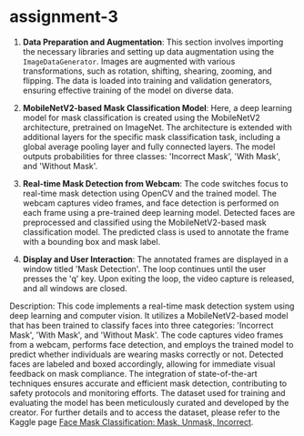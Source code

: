 # assignment-3

1. **Data Preparation and Augmentation**:
   This section involves importing the necessary libraries and setting up data augmentation using the `ImageDataGenerator`. Images are augmented with various transformations, such as rotation, shifting, shearing, zooming, and flipping. The data is loaded into training and validation generators, ensuring effective training of the model on diverse data.

2. **MobileNetV2-based Mask Classification Model**:
   Here, a deep learning model for mask classification is created using the MobileNetV2 architecture, pretrained on ImageNet. The architecture is extended with additional layers for the specific mask classification task, including a global average pooling layer and fully connected layers. The model outputs probabilities for three classes: 'Incorrect Mask', 'With Mask', and 'Without Mask'.

3. **Real-time Mask Detection from Webcam**:
   The code switches focus to real-time mask detection using OpenCV and the trained model. The webcam captures video frames, and face detection is performed on each frame using a pre-trained deep learning model. Detected faces are preprocessed and classified using the MobileNetV2-based mask classification model. The predicted class is used to annotate the frame with a bounding box and mask label.

4. **Display and User Interaction**:
   The annotated frames are displayed in a window titled 'Mask Detection'. The loop continues until the user presses the 'q' key. Upon exiting the loop, the video capture is released, and all windows are closed.

Description:
This code implements a real-time mask detection system using deep learning and computer vision. It utilizes a MobileNetV2-based model that has been trained to classify faces into three categories: 'Incorrect Mask', 'With Mask', and 'Without Mask'. The code captures video frames from a webcam, performs face detection, and employs the trained model to predict whether individuals are wearing masks correctly or not. Detected faces are labeled and boxed accordingly, allowing for immediate visual feedback on mask compliance. The integration of state-of-the-art techniques ensures accurate and efficient mask detection, contributing to safety protocols and monitoring efforts. The dataset used for training and evaluating the model has been meticulously curated and developed by the creator. For further details and to access the dataset, please refer to the Kaggle page [Face Mask Classification: Mask, Unmask, Incorrect](https://www.kaggle.com/datasets/shariaarfin/mask-detection). 
